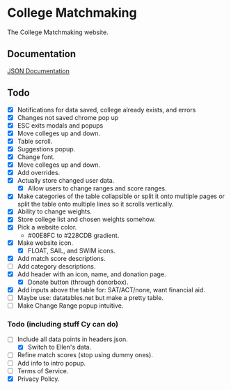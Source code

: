 # College Matchmaking
The College Matchmaking website.
## Documentation
[JSON Documentation](https://docs.google.com/document/d/1eRywNeOZg6bmokPfr1w0Q88CdCXvMOuLnuUajdLSmAc/edit?usp=sharing)
## Todo
- [x] Notifications for data saved, college already exists, and errors
- [x] Changes not saved chrome pop up
- [x] ESC exits modals and popups
- [x] Move colleges up and down.
- [x] Table scroll.
- [x] Suggestions popup.
- [x] Change font.
- [x] Move colleges up and down.
- [x] Add overrides.
- [x] Actually store changed user data.
  - [x] Allow users to change ranges and score ranges.
- [x] Make categories of the table collapsible or split it onto multiple pages or split the table onto multiple lines so it scrolls vertically.
- [x] Ability to change weights.
- [x] Store college list and chosen weights somehow.
- [x] Pick a website color.
  - #00E8FC to #228CDB gradient.
- [x] Make website icon.
  - [x] FLOAT, SAIL, and SWIM icons.
- [x] Add match score descriptions.
- [ ] Add category descriptions.
- [x] Add header with an icon, name, and donation page.
  - [x] Donate button (through donorbox).
- [x] Add inputs above the table for: SAT/ACT/none, want financial aid.
- [ ] Maybe use: datatables.net but make a pretty table.
- [ ] Make Change Range popup intuitive.
### Todo (including stuff Cy can do)
- [ ] Include all data points in headers.json.
  - [x] Switch to Ellen's data.
- [ ] Refine match scores (stop using dummy ones).
- [ ] Add info to intro popup.
- [ ] Terms of Service.
- [x] Privacy Policy.